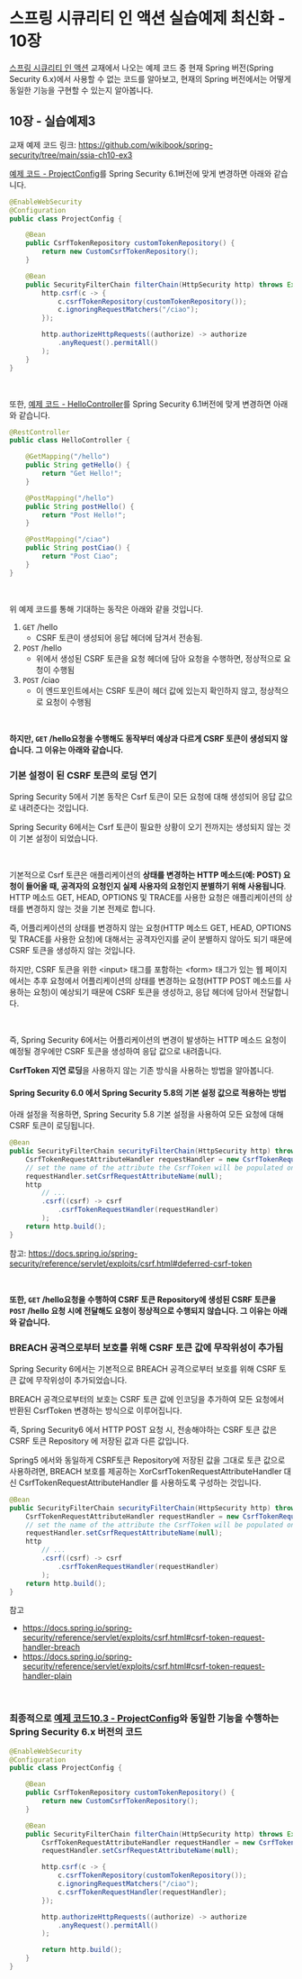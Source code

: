 # 스프링 시큐리티 인 액션 실습예제 최신화 - 10장

[스프링 시큐리티 인 액션](https://www.yes24.com/Product/Goods/112200347) 교재에서 나오는 예제 코드 중 현재 Spring 버전(Spring Security 6.x)에서 사용할 수 없는 코드를 알아보고, 현재의 Spring 버전에서는 어떻게 동일한 기능을 구현할 수 있는지 알아봅니다.

## 10장 - 실습예제3

교재 예제 코드 링크: https://github.com/wikibook/spring-security/tree/main/ssia-ch10-ex3

[예제 코드 - ProjectConfig](https://github.com/wikibook/spring-security/blob/main/ssia-ch10-ex3/src/main/java/com/laurentiuspilca/ssia/config/ProjectConfig.java)를 Spring Security 6.1버전에 맞게 변경하면 아래와 같습니다.

```java
@EnableWebSecurity
@Configuration
public class ProjectConfig {

    @Bean
    public CsrfTokenRepository customTokenRepository() {
        return new CustomCsrfTokenRepository();
    }

    @Bean
    public SecurityFilterChain filterChain(HttpSecurity http) throws Exception {
        http.csrf(c -> {
            c.csrfTokenRepository(customTokenRepository());
            c.ignoringRequestMatchers("/ciao");
        });

		http.authorizeHttpRequests((authorize) -> authorize
            .anyRequest().permitAll()
        );
    }
}
```

<br>

또한, [예제 코드 - HelloController](https://github.com/wikibook/spring-security/blob/main/ssia-ch10-ex3/src/main/java/com/laurentiuspilca/ssia/controllers/HelloController.java)를 Spring Security 6.1버전에 맞게 변경하면 아래와 같습니다.

```java
@RestController
public class HelloController {

    @GetMapping("/hello")
    public String getHello() {
        return "Get Hello!";
    }

    @PostMapping("/hello")
    public String postHello() {
        return "Post Hello!";
    }

    @PostMapping("/ciao")
    public String postCiao() {
        return "Post Ciao";
    }
}
```

<br>

위 예제 코드를 통해 기대하는 동작은 아래와 같을 것입니다.

1. `GET` /hello
   - CSRF 토큰이 생성되어 응답 헤더에 담겨서 전송됨.
2. `POST` /hello
   - 위에서 생성된 CSRF 토큰을 요청 헤더에 담아 요청을 수행하면, 정상적으로 요청이 수행됨
3. `POST` /ciao
   - 이 엔드포인트에서는 CSRF 토큰이 헤더 값에 있는지 확인하지 않고, 정상적으로 요청이 수행됨

<br>

**하지만, `GET` /hello요청을 수행해도 동작부터 예상과 다르게 CSRF 토큰이 생성되지 않습니다. 그 이유는 아래와 같습니다.** 

### 기본 설정이 된 CSRF 토큰의 로딩 연기

Spring Security 5에서 기본 동작은 Csrf 토큰이 모든 요청에 대해 생성되어 응답 값으로 내려준다는 것입니다. 

Spring Security 6에서는 Csrf 토큰이 필요한 상황이 오기 전까지는 생성되지 않는 것이 기본 설정이 되었습니다.

<br>

기본적으로 Csrf 토큰은 애플리케이션의 **상태를 변경하는 HTTP 메소드(예: POST) 요청이 들어올 때, 공격자의 요청인지 실제 사용자의 요청인지 분별하기 위해 사용됩니다**. HTTP 메소드 GET, HEAD, OPTIONS 및 TRACE를 사용한 요청은 애플리케이션의 상태를 변경하지 않는 것을 기본 전제로 합니다.

즉, 어플리케이션의 상태를 변경하지 않는 요청(HTTP 메소드 GET, HEAD, OPTIONS 및 TRACE를 사용한 요청)에 대해서는 공격자인지를 굳이 분별하지 않아도 되기 때문에 CSRF 토큰을 생성하지 않는 것입니다.

하지만, CSRF 토큰을 위한 \<input\> 태그를 포함하는 \<form\> 태그가 있는 웹 페이지에서는 추후 요청에서 어플리케이션의 상태를 변경하는 요청(HTTP POST 메소드를 사용하는 요청)이 예상되기 때문에 CSRF 토큰을 생성하고, 응답 헤더에 담아서 전달합니다.

<br>

즉, Spring Security 6에서는 어플리케이션의 변경이 발생하는 HTTP 메소드 요청이 예정될 경우에만 CSRF 토큰을 생성하여 응답 값으로 내려줍니다.

**CsrfToken 지연 로딩**을 사용하지 않는 기존 방식을 사용하는 방법을 알아봅니다.

#### Spring Security 6.0 에서 Spring Security 5.8의 기본 설정 값으로 적용하는 방법

아래 설정을 적용하면, Spring Security 5.8 기본 설정을 사용하여 모든 요청에 대해 CSRF 토큰이 로딩됩니다.

```java
@Bean
public SecurityFilterChain securityFilterChain(HttpSecurity http) throws Exception {
	CsrfTokenRequestAttributeHandler requestHandler = new CsrfTokenRequestAttributeHandler();
	// set the name of the attribute the CsrfToken will be populated on
	requestHandler.setCsrfRequestAttributeName(null);
	http
		// ...
		.csrf((csrf) -> csrf
			.csrfTokenRequestHandler(requestHandler)
		);
	return http.build();
}
```

참고: https://docs.spring.io/spring-security/reference/servlet/exploits/csrf.html#deferred-csrf-token

<br>

**또한, `GET` /hello요청을 수행하여 CSRF 토큰 Repository에 생성된 CSRF 토큰을 `POST` /hello 요청 시에 전달해도 요청이 정상적으로 수행되지 않습니다. 그 이유는 아래와 같습니다.** 

### BREACH 공격으로부터 보호를 위해 CSRF 토큰 값에 무작위성이 추가됨

Spring Security 6에서는 기본적으로 BREACH 공격으로부터 보호를 위해 CSRF 토큰 값에 무작위성이 추가되었습니다.

BREACH 공격으로부터의 보호는 CSRF 토큰 값에 인코딩을 추가하여 모든 요청에서 반환된 CsrfToken 변경하는 방식으로 이루어집니다.

즉, Spring Security6 에서 HTTP POST 요청 시, 전송해야하는 CSRF 토큰 값은 CSRF 토큰 Repository 에 저장된 값과 다른 값입니다.

Spring5 에서와 동일하게 CSRF토큰 Repository에 저장된 값을 그대로 토큰 값으로 사용하려면, BREACH 보호를 제공하는 XorCsrfTokenRequestAttributeHandler 대신 CsrfTokenRequestAttributeHandler 를 사용하도록 구성하는 것입니다.

```java
@Bean
public SecurityFilterChain securityFilterChain(HttpSecurity http) throws Exception {
	CsrfTokenRequestAttributeHandler requestHandler = new CsrfTokenRequestAttributeHandler();
	// set the name of the attribute the CsrfToken will be populated on
	requestHandler.setCsrfRequestAttributeName(null);
	http
		// ...
		.csrf((csrf) -> csrf
			.csrfTokenRequestHandler(requestHandler)
		);
	return http.build();
}
```

참고

- https://docs.spring.io/spring-security/reference/servlet/exploits/csrf.html#csrf-token-request-handler-breach
- https://docs.spring.io/spring-security/reference/servlet/exploits/csrf.html#csrf-token-request-handler-plain

<br>

### 최종적으로 [예제 코드10.3 - ProjectConfig](https://github.com/wikibook/spring-security/blob/main/ssia-ch10-ex3/src/main/java/com/laurentiuspilca/ssia/config/ProjectConfig.java)와 동일한 기능을 수행하는 Spring Security 6.x 버전의 코드

```java
@EnableWebSecurity
@Configuration
public class ProjectConfig {

    @Bean
    public CsrfTokenRepository customTokenRepository() {
        return new CustomCsrfTokenRepository();
    }

    @Bean
    public SecurityFilterChain filterChain(HttpSecurity http) throws Exception {
        CsrfTokenRequestAttributeHandler requestHandler = new CsrfTokenRequestAttributeHandler();
        requestHandler.setCsrfRequestAttributeName(null);

        http.csrf(c -> {
            c.csrfTokenRepository(customTokenRepository());
            c.ignoringRequestMatchers("/ciao");
            c.csrfTokenRequestHandler(requestHandler);
        });

        http.authorizeHttpRequests((authorize) -> authorize
            .anyRequest().permitAll()
        );

        return http.build();
    }
}
```

<br>